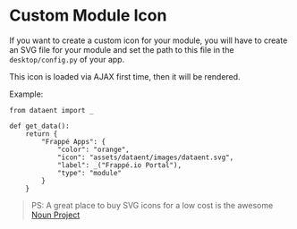 <!-- add-breadcrumbs -->
# Custom Module Icon

If you want to create a custom icon for your module, you will have to create an SVG file for your module and set the path to this file in the `desktop/config.py` of your app.<br>

This icon is loaded via AJAX first time, then it will be rendered.

Example:

	from dataent import _

	def get_data():
		return {
			"Frappé Apps": {
				"color": "orange",
				"icon": "assets/dataent/images/dataent.svg",
				"label": _("Frappé.io Portal"),
				"type": "module"
			}
		}

> PS: A great place to buy SVG icons for a low cost is the awesome [Noun Project](http://thenounproject.com/)

<!-- markdown -->